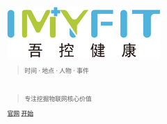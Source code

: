 <!-- _coverpage.md -->

![logo](imyfit.png)

> 时间 · 地点 · 人物 · 事件
<br>

> 专注挖掘物联网核心价值

[官网](https://www.imyfit.com/)
[开始](#致开发者)

